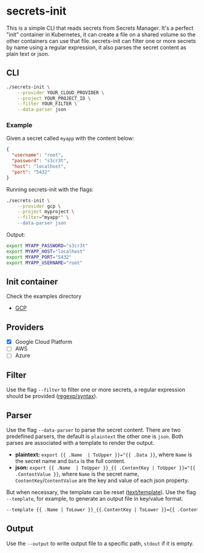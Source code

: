 # secrets-init

This is a simple CLI that reads secrets from Secrets Manager. It's a perfect "init" container in Kubernetes, it can create a file on a shared volume so the other containers can use that file. secrets-init can filter one or more secrets by name using a regular expression, it also parses the secret content as plain text or json.

## CLI

```sh
./secrets-init \
    --provider YOUR_CLOUD_PROVIDER \
    --project YOUR_PROJECT_ID \
    --filter YOUR_FILTER \
    --data-parser json
```

### Example

Given a secret called `myapp` with the content below:

```json
{
  "username": "root",
  "password": "s3cr3t",
  "host": "localhost",
  "port": "5432"
}

```

Running secrets-init with the flags:

```bash
./secrets-init \
    --provider gcp \
    --project myproject \
    --filter=^myapp*" \
    --data-parser json
```

Output:

```bash
export MYAPP_PASSWORD="s3cr3t"
export MYAPP_HOST="localhost"
export MYAPP_PORT="5432"
export MYAPP_USERNAME="root"
```
## Init container

Check the examples directory

- [GCP](https://github.com/leocomelli/secrets-init/blob/main/examples/gcp.yml)


## Providers

- [x] Google Cloud Platform
- [ ] AWS
- [ ] Azure

## Filter

Use the flag `--filter` to filter one or more secrets, a regular expression should be provided ([regexp/syntax](https://pkg.go.dev/regexp/syntax)).

## Parser

Use the flag `--data-parser` to parse the secret content. There are two predefined parsers, the default is `plaintext` the other one is `json`. Both parses are associated with a template to render the output.

* **plaintext:** `export {{ .Name  | ToUpper }}="{{ .Data }}`, where `Name` is the secret name and `Data` is the full content.
* **json:** `export {{ .Name  | ToUpper }}_{{ .ContentKey | ToUpper }}="{{ .ContentValue }}`, where `Name` is the secret name, `ContentKey`/`ContentValue` are the key and value of each json property. 

But when necessary, the template can be reset ([text/template](https://pkg.go.dev/text/template)). Use the flag `--template`, for example, to generate an output file in key/value format.

```bash
--template {{ .Name | ToLower }}_{{.ContentKey | ToLower }}={{ .ContentValue }}
```

## Output

Use the `--output` to write output file to a specific path, `stdout` if it is empty.

